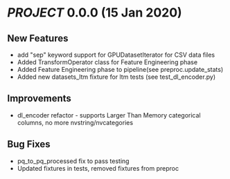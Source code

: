 # ___PROJECT___ 0.0.0 (15 Jan 2020)

## New Features

- add "sep" keyword support for GPUDatasetIterator for CSV data files
- Added TransformOperator class for Feature Engineering phase
- Added Feature Engineering phase to pipeline(see preproc.update_stats)
- Added new datasets_ltm fixture for ltm tests (see test_dl_encoder.py)

## Improvements

- dl_encoder refactor - supports Larger Than Memory categorical columns, no more nvstring/nvcategories


## Bug Fixes

- pq_to_pq_processed fix to pass testing
- Updated fixtures in tests, removed fixtures from preproc
